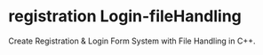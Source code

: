 # registration Login-fileHandling
 Create Registration & Login Form System with File Handling in C++.

 
